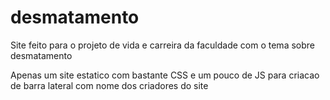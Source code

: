 # desmatamento

Site feito para o projeto de vida e carreira da faculdade com o tema sobre desmatamento

Apenas um site estatico com bastante CSS e um pouco de JS para criacao de barra lateral com nome dos criadores do site
